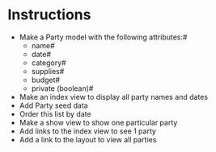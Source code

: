 # Instructions

- Make a Party model with the following attributes:#
   - name#
   - date#
   - category#
   - supplies#
   - budget#
   - private (boolean)#
- Make an index view to display all party names and dates
- Add Party seed data
- Order this list by date
- Make a show view to show one particular party
- Add links to the index view to see 1 party
- Add a link to the layout to view all parties